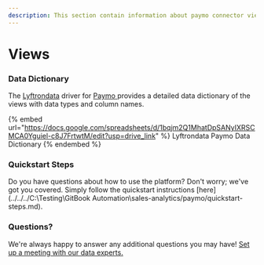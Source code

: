 ```yaml
---
description: This section contain information about paymo connector views information
---
```


# Views

### Data Dictionary

The [Lyftrondata](https://www.lyftrondata.com/) driver for [Paymo](https://www.lyftrondata.com/integration/sales-analytics/paymo//)[ ](https://www.lyftrondata.com/integration/paymo/)provides a detailed data dictionary of the views with data types and column names.

{% embed url="https://docs.google.com/spreadsheets/d/1bqjm2Q1MhatDpSANyIXRSCMCA0Yguiel-c8J7FrtwtM/edit?usp=drive_link" %}
Lyftrondata Paymo Data Dictionary
{% endembed %}

### Quickstart Steps

Do you have questions about how to use the platform? Don't worry; we've got you covered. Simply follow the quickstart instructions [here](../../../C:\Testing\GitBook Automation\sales-analytics/paymo/quickstart-steps.md).

### Questions? <a href="#questions" id="questions"></a>

We're always happy to answer any additional questions you may have! [Set up a meeting with our data experts.](https://www.lyftrondata.com/book-a-meeting/)



